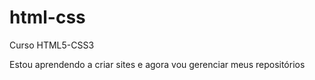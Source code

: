 # html-css
 Curso HTML5-CSS3
 
Estou aprendendo a criar sites e agora vou gerenciar meus repositórios